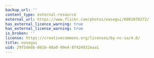 ```yaml
---
backup_url: ''
content_type: external-resource
external_url: https://www.flickr.com/photos/easegui/6001070272/
has_external_licence_warning: true
has_external_license_warning: true
is_broken: ''
license: https://creativecommons.org/licenses/by-nc-sa/4.0/
title: easegui
uid: 29f5de0b-0816-48a0-99e4-8f424932eaa1
---
```

